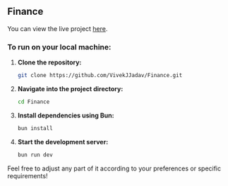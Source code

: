 ## Finance

You can view the live project [here](https://finance-git-main-vivel-jadavs-projects.vercel.app).

### To run on your local machine:

1. **Clone the repository:**
    ```bash
    git clone https://github.com/VivekJJadav/Finance.git
    ```

2. **Navigate into the project directory:**
    ```bash
    cd Finance
    ```

3. **Install dependencies using Bun:**
    ```bash
    bun install
    ```

4. **Start the development server:**
    ```bash
    bun run dev
    ```

Feel free to adjust any part of it according to your preferences or specific requirements!
